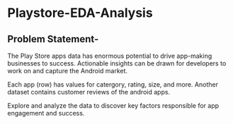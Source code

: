 # Playstore-EDA-Analysis

## **Problem Statement**-

The Play Store apps data has enormous potential to drive app-making businesses to success. Actionable insights can be drawn for developers to work on and capture the Android market.

Each app (row) has values for catergory, rating, size, and more. Another dataset contains customer reviews of the android apps.

Explore and analyze the data to discover key factors responsible for app engagement and success.
